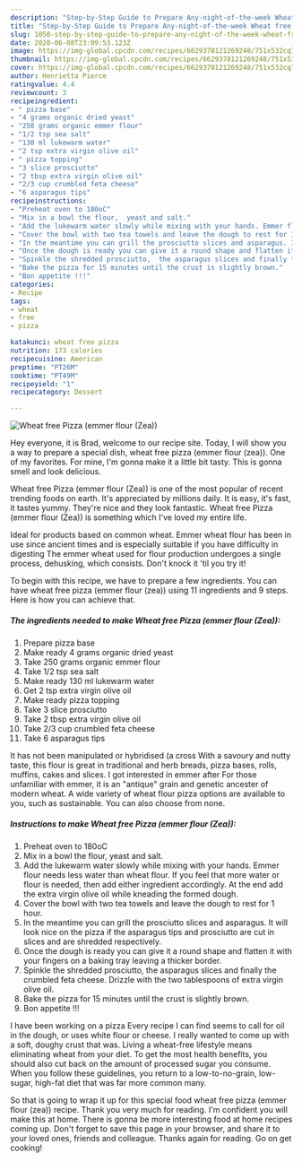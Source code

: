 ```yaml
---
description: "Step-by-Step Guide to Prepare Any-night-of-the-week Wheat free Pizza (emmer flour (Zea))"
title: "Step-by-Step Guide to Prepare Any-night-of-the-week Wheat free Pizza (emmer flour (Zea))"
slug: 1050-step-by-step-guide-to-prepare-any-night-of-the-week-wheat-free-pizza-emmer-flour-zea
date: 2020-06-08T23:09:53.123Z
image: https://img-global.cpcdn.com/recipes/6629378121269248/751x532cq70/wheat-free-pizza-emmer-flour-zea-recipe-main-photo.jpg
thumbnail: https://img-global.cpcdn.com/recipes/6629378121269248/751x532cq70/wheat-free-pizza-emmer-flour-zea-recipe-main-photo.jpg
cover: https://img-global.cpcdn.com/recipes/6629378121269248/751x532cq70/wheat-free-pizza-emmer-flour-zea-recipe-main-photo.jpg
author: Henrietta Pierce
ratingvalue: 4.4
reviewcount: 3
recipeingredient:
- " pizza base"
- "4 grams organic dried yeast"
- "250 grams organic emmer flour"
- "1/2 tsp sea salt"
- "130 ml lukewarm water"
- "2 tsp extra virgin olive oil"
- " pizza topping"
- "3 slice prosciutto"
- "2 tbsp extra virgin olive oil"
- "2/3 cup crumbled feta cheese"
- "6 asparagus tips"
recipeinstructions:
- "Preheat oven to 180oC"
- "Mix in a bowl the flour,  yeast and salt."
- "Add the lukewarm water slowly while mixing with your hands. Emmer flour needs less water than wheat flour. If you feel that more water or flour is needed, then add either ingredient accordingly. At the end add the extra virgin olive oil while kneading the formed dough."
- "Cover the bowl with two tea towels and leave the dough to rest for 1 hour."
- "In the meantime you can grill the prosciutto slices and asparagus. It will look nice on the pizza if the asparagus tips and prosciutto are cut in slices and are shredded respectively."
- "Once the dough is ready you can give it a round shape and flatten it with your fingers on a baking tray leaving a thicker border."
- "Spinkle the shredded prosciutto,  the asparagus slices and finally the crumbled feta cheese. Drizzle with the two tablespoons of extra virgin olive oil."
- "Bake the pizza for 15 minutes until the crust is slightly brown."
- "Bon appetite !!!"
categories:
- Recipe
tags:
- wheat
- free
- pizza

katakunci: wheat free pizza 
nutrition: 173 calories
recipecuisine: American
preptime: "PT26M"
cooktime: "PT49M"
recipeyield: "1"
recipecategory: Dessert

---
```



![Wheat free Pizza (emmer flour (Zea))](https://img-global.cpcdn.com/recipes/6629378121269248/751x532cq70/wheat-free-pizza-emmer-flour-zea-recipe-main-photo.jpg)

Hey everyone, it is Brad, welcome to our recipe site. Today, I will show you a way to prepare a special dish, wheat free pizza (emmer flour (zea)). One of my favorites. For mine, I'm gonna make it a little bit tasty. This is gonna smell and look delicious.

Wheat free Pizza (emmer flour (Zea)) is one of the most popular of recent trending foods on earth. It's appreciated by millions daily. It is easy, it's fast, it tastes yummy. They're nice and they look fantastic. Wheat free Pizza (emmer flour (Zea)) is something which I've loved my entire life.

Ideal for products based on common wheat. Emmer wheat flour has been in use since ancient times and is especially suitable if you have difficulty in digesting The emmer wheat used for flour production undergoes a single process, dehusking, which consists. Don&#39;t knock it &#39;til you try it!


To begin with this recipe, we have to prepare a few ingredients. You can have wheat free pizza (emmer flour (zea)) using 11 ingredients and 9 steps. Here is how you can achieve that.

<!--inarticleads1-->

##### The ingredients needed to make Wheat free Pizza (emmer flour (Zea)):

1. Prepare  pizza base
1. Make ready 4 grams organic dried yeast
1. Take 250 grams organic emmer flour
1. Take 1/2 tsp sea salt
1. Make ready 130 ml lukewarm water
1. Get 2 tsp extra virgin olive oil
1. Make ready  pizza topping
1. Take 3 slice prosciutto
1. Take 2 tbsp extra virgin olive oil
1. Take 2/3 cup crumbled feta cheese
1. Take 6 asparagus tips


It has not been manipulated or hybridised (a cross With a savoury and nutty taste, this flour is great in traditional and herb breads, pizza bases, rolls, muffins, cakes and slices. I got interested in emmer after For those unfamiliar with emmer, it is an &#34;antique&#34; grain and genetic ancester of modern wheat. A wide variety of wheat flour pizza options are available to you, such as sustainable. You can also choose from none. 

<!--inarticleads2-->

##### Instructions to make Wheat free Pizza (emmer flour (Zea)):

1. Preheat oven to 180oC
1. Mix in a bowl the flour,  yeast and salt.
1. Add the lukewarm water slowly while mixing with your hands. Emmer flour needs less water than wheat flour. If you feel that more water or flour is needed, then add either ingredient accordingly. At the end add the extra virgin olive oil while kneading the formed dough.
1. Cover the bowl with two tea towels and leave the dough to rest for 1 hour.
1. In the meantime you can grill the prosciutto slices and asparagus. It will look nice on the pizza if the asparagus tips and prosciutto are cut in slices and are shredded respectively.
1. Once the dough is ready you can give it a round shape and flatten it with your fingers on a baking tray leaving a thicker border.
1. Spinkle the shredded prosciutto,  the asparagus slices and finally the crumbled feta cheese. Drizzle with the two tablespoons of extra virgin olive oil.
1. Bake the pizza for 15 minutes until the crust is slightly brown.
1. Bon appetite !!!


I have been working on a pizza Every recipe I can find seems to call for oil in the dough, or uses white flour or cheese. I really wanted to come up with a soft, doughy crust that was. Living a wheat-free lifestyle means eliminating wheat from your diet. To get the most health benefits, you should also cut back on the amount of processed sugar you consume. When you follow these guidelines, you return to a low-to-no-grain, low-sugar, high-fat diet that was far more common many. 

So that is going to wrap it up for this special food wheat free pizza (emmer flour (zea)) recipe. Thank you very much for reading. I'm confident you will make this at home. There is gonna be more interesting food at home recipes coming up. Don't forget to save this page in your browser, and share it to your loved ones, friends and colleague. Thanks again for reading. Go on get cooking!
